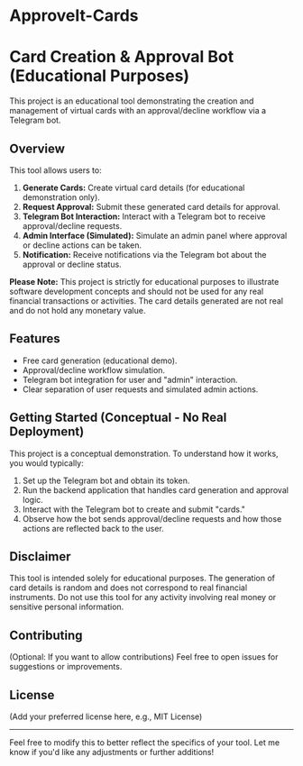 # ApproveIt-Cards

# Card Creation & Approval Bot (Educational Purposes)

This project is an educational tool demonstrating the creation and management of virtual cards with an approval/decline workflow via a Telegram bot.

## Overview

This tool allows users to:

1.  **Generate Cards:** Create virtual card details (for educational demonstration only).
2.  **Request Approval:** Submit these generated card details for approval.
3.  **Telegram Bot Interaction:** Interact with a Telegram bot to receive approval/decline requests.
4.  **Admin Interface (Simulated):** Simulate an admin panel where approval or decline actions can be taken.
5.  **Notification:** Receive notifications via the Telegram bot about the approval or decline status.

**Please Note:** This project is strictly for educational purposes to illustrate software development concepts and should not be used for any real financial transactions or activities. The card details generated are not real and do not hold any monetary value.

## Features

* Free card generation (educational demo).
* Approval/decline workflow simulation.
* Telegram bot integration for user and "admin" interaction.
* Clear separation of user requests and simulated admin actions.

## Getting Started (Conceptual - No Real Deployment)

This project is a conceptual demonstration. To understand how it works, you would typically:

1.  Set up the Telegram bot and obtain its token.
2.  Run the backend application that handles card generation and approval logic.
3.  Interact with the Telegram bot to create and submit "cards."
4.  Observe how the bot sends approval/decline requests and how those actions are reflected back to the user.

## Disclaimer

This tool is intended solely for educational purposes. The generation of card details is random and does not correspond to real financial instruments. Do not use this tool for any activity involving real money or sensitive personal information.

## Contributing

(Optional: If you want to allow contributions)
Feel free to open issues for suggestions or improvements.

## License

(Add your preferred license here, e.g., MIT License)

---

Feel free to modify this to better reflect the specifics of your tool. Let me know if you'd like any adjustments or further additions!
